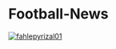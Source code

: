 # Football-News

[![fahlepyrizal01](https://circleci.com/gh/fahlepyrizal01/Football-News.svg?style=svg)](https://circleci.com/gh/fahlepyrizal01/Football-News)
